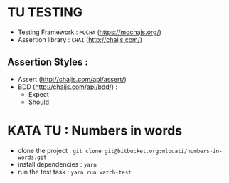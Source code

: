 # TU TESTING 

- Testing Framework : `MOCHA` (https://mochajs.org/)
- Assertion library : `CHAI` (http://chaijs.com/)

## Assertion Styles :
* Assert (http://chaijs.com/api/assert/)
* BDD (http://chaijs.com/api/bdd/) :
    * Expect 
    * Should


# KATA TU : Numbers in words 

- clone the project : `git clone git@bitbucket.org:mlouati/numbers-in-words.git`
- install dependencies : `yarn`
- run the test task : `yarn run watch-test`


